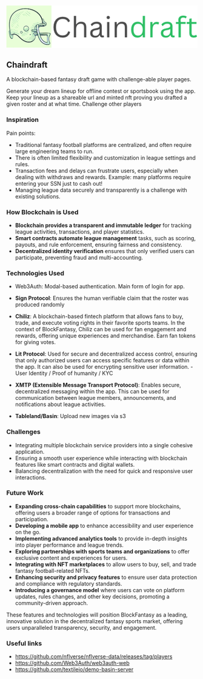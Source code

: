 <p align='center'>
  <img src="./public/logo.png" width=600 />
</p>

Chaindraft
---

A blockchain-based fantasy draft game with challenge-able player pages.

Generate your dream lineup for offline contest or sportsbook using the app. Keep your lineup as a shareable url and minted nft proving you drafted a given roster and at what time. Challenge other players

### Inspiration

Pain points:

- Traditional fantasy football platforms are centralized, and often require large engineering teams to run.
- There is often limited flexibility and customization in league settings and rules.
- Transaction fees and delays can frustrate users, especially when dealing with withdraws and rewards. Example: many platforms require entering your SSN just to cash out!
- Managing league data securely and transparently is a challenge with existing solutions.

### How Blockchain is Used

- **Blockchain provides a transparent and immutable ledger** for tracking league activities, transactions, and player statistics.
- **Smart contracts automate league management** tasks, such as scoring, payouts, and rule enforcement, ensuring fairness and consistency.
- **Decentralized identity verification** ensures that only verified users can participate, preventing fraud and multi-accounting.

### Technologies Used

- Web3Auth: Modal-based authentication. Main form of login for app.
- **Sign Protocol**: Ensures the human verifiable claim that the roster was produced randomly
- **Chiliz**: A blockchain-based fintech platform that allows fans to buy, trade, and execute voting rights in their favorite sports teams. In the context of BlockFantasy, Chiliz can be used for fan engagement and rewards, offering unique experiences and merchandise. Earn fan tokens for giving votes.
- **Lit Protocol**: Used for secure and decentralized access control, ensuring that only authorized users can access specific features or data within the app. It can also be used for encrypting sensitive user information. - User Identity / Proof of humanity / KYC

- **XMTP (Extensible Message Transport Protocol)**: Enables secure, decentralized messaging within the app. This can be used for communication between league members, announcements, and notifications about league activities.
- **Tableland/Basin**: Upload new images via s3

### Challenges

- Integrating multiple blockchain service providers into a single cohesive application.
- Ensuring a smooth user experience while interacting with blockchain features like smart contracts and digital wallets.
- Balancing decentralization with the need for quick and responsive user interactions.

### Future Work

- **Expanding cross-chain capabilities** to support more blockchains, offering users a broader range of options for transactions and participation.
- **Developing a mobile app** to enhance accessibility and user experience on the go.
- **Implementing advanced analytics tools** to provide in-depth insights into player performance and league trends.
- **Exploring partnerships with sports teams and organizations** to offer exclusive content and experiences for users.
- **Integrating with NFT marketplaces** to allow users to buy, sell, and trade fantasy football-related NFTs.
- **Enhancing security and privacy features** to ensure user data protection and compliance with regulatory standards.
- **Introducing a governance model** where users can vote on platform updates, rules changes, and other key decisions, promoting a community-driven approach.

These features and technologies will position BlockFantasy as a leading, innovative solution in the decentralized fantasy sports market, offering users unparalleled transparency, security, and engagement.


### Useful links
* https://github.com/nflverse/nflverse-data/releases/tag/players
* https://github.com/Web3Auth/web3auth-web
* https://github.com/textileio/demo-basin-server
